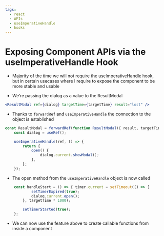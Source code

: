 ```yaml
---
tags:
  - react
  - APIs
  - useImperativeHandle
  - hooks
---
```

# Exposing  Component APIs via the useImperativeHandle Hook

* Majority of the time we will not require the useImperativeHandle hook, but in certain usecases where I require to expose the component to be more stable and usable

* We're passing the dialog as a value to the ResultModal
```jsx
<ResultModal ref={dialog} targetTime={targetTime} result="lost" />
```
* Thanks to `forwardRef` and `useImperativeHandle` the connection to the object is established
```jsx
const ResultModal = forwardRef(function ResultModal({ result, targetTime }, ref) {
	const dialog = useRef();

	useImperativeHandle(ref, () => {
		return {
			open() {
				dialog.current.showModal();
			},
		};
	});
```

* The open method from the `useImperativeHandle` object is now called
```jsx
	const handleStart = () => { timer.current = setTimeout(() => {
			setTimerExpired(true);
			dialog.current.open();
		}, targetTime * 1000);

		setTimerStarted(true);
	};
```

* We can now use the feature above to create callable functions from inside a component

